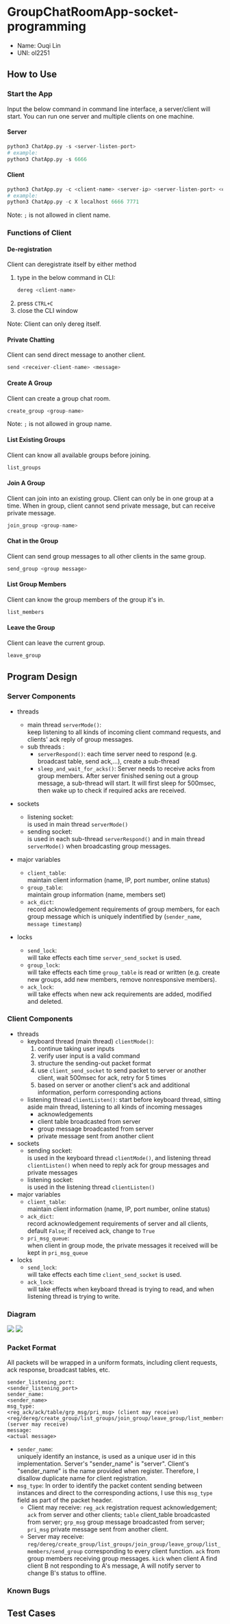 # GroupChatRoomApp-socket-programming
- Name: Ouqi Lin
- UNI: ol2251

## How to Use

### Start the App
Input the below command in command line interface, a server/client will start. You can run one server and multiple clients on one machine. 

#### Server
```python
python3 ChatApp.py -s <server-listen-port>
# example:
python3 ChatApp.py -s 6666
```

#### Client

```python
python3 ChatApp.py -c <client-name> <server-ip> <server-listen-port> <client-listen-port>
# example:
python3 ChatApp.py -c X localhost 6666 7771
```
Note: `;` is not allowed in client name.

### Functions of Client

#### De-registration
Client can deregistrate itself by either method
1.  type in the below command in CLI:
    ```python
    dereg <client-name>
    ```
2.  press `CTRL+C`
3.  close the CLI window  

Note: Client can only dereg itself.

#### Private Chatting
Client can send direct message to another client.
```python
send <receiver-client-name> <message>
```

#### Create A Group
Client can create a group chat room.
```python
create_group <group-name>
```
Note: `;` is not allowed in group name.

#### List Existing Groups
Client can know all available groups before joining.
```python
list_groups
```

#### Join A Group
Client can join into an existing group. Client can only be in one group at a time. When in group, client cannot send private message, but can receive private message.
```python
join_group <group-name>
```

#### Chat in the Group
Client can send group messages to all other clients in the same group.
```python
send_group <group message>
```

#### List Group Members
Client can know the group members of the group it's in.
```python
list_members
```

#### Leave the Group
Client can leave the current group.
```python
leave_group
```

## Program Design
### Server Components
- threads
  - main thread `serverMode()`:  
    keep listening to all kinds of incoming client command requests, and clients' ack reply of group messages.
  - sub threads : 
    - `serverRespond()`: each time server need to respond (e.g. broadcast table, send ack,...), create a sub-thread
    - `sleep_and_wait_for_acks()`: Server needs to receive acks from group members. After server finished sening out a group message, a sub-thread will start. It will first sleep for 500msec, then wake up to check if required acks are received. 
- sockets
  - listening socket:  
    is used in main thread `serverMode()`
  - sending socket:  
    is used in each sub-thread `serverRespond()` and in main thread `serverMode()` when broadcasting group messages.
    
- major variables
  - `client_table`:  
    maintain client information (name, IP, port number, online status)
  - `group_table`:  
    maintain group information (name, members set)
  - `ack_dict`:  
    record acknowledgement requirements of group members, for each group message which is uniquely indentified by (`sender_name`, `message timestamp`)
- locks
    - `send_lock`:  
        will take effects each time `server_send_socket` is used.
    - `group_lock`:  
        will take effects each time `group_table` is read or written (e.g. create new groups, add new members, remove nonresponsive members).
    - `ack_lock`:  
        will take effects when new ack requirements are added, modified and deleted.

### Client Components
- threads
  - keyboard thread (main thread) `clientMode()`: 
    1. continue taking user inputs
    1. verify user input is a valid command
    1. structure the sending-out packet format
    1. use `client_send_socket` to send packet to server or another client, wait 500msec for ack, retry for 5 times
    1. based on server or another client's ack and additional information, perform corresponding actions
  - listening thread `clientListen()`: start before keyboard thread, sitting aside main thread, listening to all kinds of incoming messages
    - acknowledgements
    - client table broadcasted from server
    - group message broadcasted from server
    - private message sent from another client
- sockets
  - sending socket:  
    is used in the keyboard thread `clientMode()`, and listening thread `clientListen()` when need to reply ack for group messages and private messages
  - listening socket:  
    is used in the listening thread `clientListen()`
- major variables
  - `client_table`:  
    maintain client information (name, IP, port number, online status)
  - `ack_dict`:  
    record acknowledgement requirements of server and all clients, default `False`; if received ack, change to `True`
  - `pri_msg_queue`:  
    when client in group mode, the private messages it received will be kept in `pri_msg_queue`
- locks
    - `send_lock`:  
        will take effects each time `client_send_socket` is used.
    - `ack_lock`:  
        will take effects when keyboard thread is trying to read, and when listening thread is trying to write.
  
### Diagram
<img src="client.jpg">
<img src="server.jpg">

### Packet Format
All packets will be wrapped in a uniform formats, including client requests, ack response, broadcast tables, etc.
```
sender_listening_port:
<sender_listening_port>
sender_name:
<sender_name>
msg_type:
<reg_ack/ack/table/grp_msg/pri_msg> (client may receive)
<reg/dereg/create_group/list_groups/join_group/leave_group/list_members/send_group/ack/kick> (server may receive)
message:
<actual message>
```

- `sender_name`:  
    uniquely identify an instance, is used as a unique user id in this implementation. Server's "sender_name" is "server". Client's "sender_name" is the name provided when register. Therefore, I disallow duplicate name for client registration.
- `msg_type`:
    In order to identify the packet content sending between instances and direct to the corresponding actions, I use this `msg_type` field as part of the packet header.  
    - Client may receive: `reg_ack` registration request acknowledgement; `ack` from server and other clients; `table` client_table broadcasted from server; `grp_msg` group message broadcasted from server; `pri_msg` private message sent from another client.
    - Server may receive: `reg/dereg/create_group/list_groups/join_group/leave_group/list_members/send_group` corresponding to every client function. `ack` from group members receiving group messages. `kick` when client A find client B not responding to A's message, A will notify server to change B's status to offline.

### Known Bugs


## Test Cases
